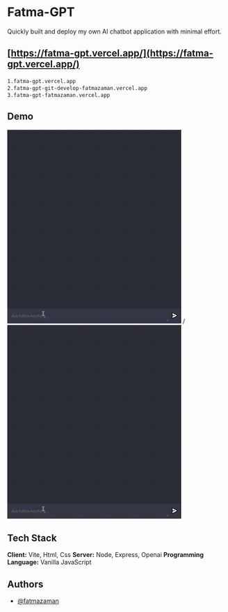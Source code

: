 # Fatma-GPT

Quickly built and deploy my own AI chatbot application with minimal effort.
## [https://fatma-gpt.vercel.app/](https://fatma-gpt.vercel.app/)

```
1.fatma-gpt.vercel.app
2.fatma-gpt-git-develop-fatmazaman.vercel.app
3.fatma-gpt-fatmazaman.vercel.app
```
## Demo 
![demo](Fatma-GPT.gif) / ![](Fatma-GPT.gif)

## Tech Stack

**Client:** Vite, Html, Css
**Server:** Node, Express, Openai
**Programming Language:** Vanilla JavaScript

## Authors

- [@fatmazaman](https://www.linkedin.com/in/fatmazaman)

